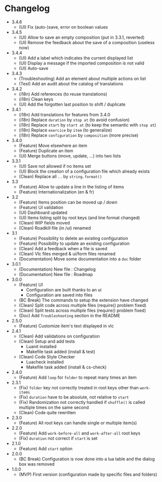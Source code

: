 # Changelog

* 3.4.6
  * (UI) Fix (auto-)save, error on boolean values
* 3.4.5
  * (UI) Allow to save an empty composition (put in 3.3.1, reverted)
  * (UI) Remove the feedback about the save of a composition (useless now)
* 3.4.4
  * (UI) Add a label which indicates the current displayed list
  * (UI) Display a message if the imported composition is not valid
  * (UI) Auto-save
* 3.4.3
  * (Troubleshooting) Add an element about multiple actions on list
  * (Test) Add an audit about the catalog of translations
* 3.4.2
  * (i18n) Add references (to reuse translations)
  * (i18n) Clean keys
  * (UI) Add the forgotten last position to shift / duplicate
* 3.4.1
  * (i18n) Add translations for features from 3.4.0
  * (i18n) Replace `duration` by `stop at` (to avoid confusion)
  * (i18n) Replace `start` by `start at` (to keep the semantic with `stop at`)
  * (i18n) Replace `exercice` by `item` (to generalize)
  * (i18n) Replace `configuration` by `composition` (more precise)
* 3.4.0
  * (Feature) Move elsewhere an item
  * (Feature) Duplicate an item
  * (UI) Merge buttons (move, update, ...) into two lists
* 3.3.1
  * (UI) Save not allowed if no items set
  * (UI) Block the creation of a configuration file which already exists
  * (Clean) Replace all `..` by `string.format()`
* 3.3
  * (Feature) Allow to update a line in the listing of items
  * (Feature) Internationalization (en & fr)
* 3.2
  * (Feature) Items position can be moved up / down
  * (Feature) UI validation
  * (UI) Dashboard updated
  * (UI) Items listing split by root keys (and line format changed)
  * (Clean) WIP fields moved
  * (Clean) Roadkill file (in /ui) renamed
* 3.1
  * (Feature) Possibility to delete an existing configuration
  * (Feature) Possibility to update an existing configuration
  * (Clean) Add a feedback when a file is saved
  * (Clean) Vlc files merged & ui/form files renamed
  * (Documentation) Move some documentation into a `doc` folder
* 3.0.1
  * (Documentation) New file : Changelog
  * (Documentation) New file : Roadmap
* 3.0.0
  * (Feature) UI
    * Configuration are built thanks to an ui
    * Configuration are saved into files
  * (BC Break) The commands to setup the extension have changed
  * (Clean) Split code across multiple files (require() problem fixed)
  * (Clean) Split tests across multiple files (require() problem fixed)
  * (Doc) Add `Troubleshooting` section in the README
* 2.5.0
  * (Feature) Customize item's text displayed in vlc
* 2.4.1
  * (Clean) Add validations on configuration
  * (Clean) Setup and add tests
    * Luanit installed
    * Makefile task added (install & test)
  * (Clean) Code Style Checker
    * Luacheck installed
    * Makefile task added (install & cs-check)
* 2.4.0
  * (Feature) Add `loop` for `folder` to repeat many times an item
* 2.3.1
  * (Fix) `folder` key not correctly treated in root keys other than `work-items`
  * (Fix) `duration` have to be absolute, not relative to `start`
  * (Fix) Randomization not correctly handled if `shuffle()` is called multiple times on the same second
  * (Clean) Code quite rewritten
* 2.3.0
  * (Feature) All root keys can handle single or multiple item(s)
* 2.2.0
  * (Feature) Add `work-before-all` and `work-after-all` root keys
  * (Fix) `duration` not correct if `start` is set
* 2.1.0
  * (Feature) Add `start` option
* 2.0.0
  * (BC Break) Configuration is now done into a lua table and the dialog box was removed
* 1.0.0
  * (MVP) First version (configuration made by specific files and folders)